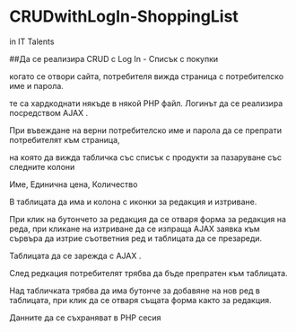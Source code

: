 # CRUDwithLogIn-ShoppingList
in IT Talents

##Да се реализира CRUD с Log In - Списък с покупки

когато се отвори сайта, потребителя вижда страница с потребителско име и парола.

те са хардкоднати някъде в някой PHP файл. Логинът да се реализира посредством AJAX .

При въвеждане на верни потребителско име и парола да се препрати потребителят към страница, 

на която да вижда табличка със списък с продукти за пазаруване със следните колони

Име, Единична цена, Количество

В таблицата да има и колона с иконки за редакция и изтриване.

При клик на бутончето за редакция да се отваря форма за редакция на реда, при кликане на изтриване да се изпраща АJAX заявка към сървъра да изтрие съответния ред и таблицата да се презареди.

Таблицата да се зарежда с AJAX .

След редкация потребителят трябва да бъде препратен към таблицата.

Над табличката трябва да има бутонче за добавяне на нов ред в таблицата, при клик да се отваря същата форма както за редакция.

Данните да се съхраняват в PHP сесия

